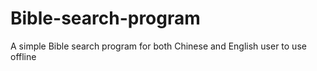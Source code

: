 # Bible-search-program
A simple Bible search program for both Chinese and English user to use offline
